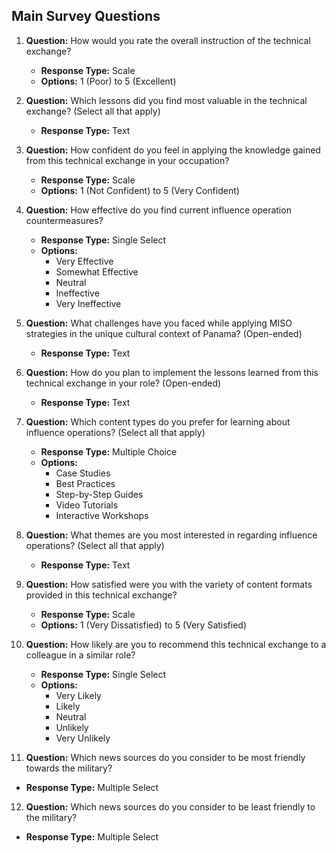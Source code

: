  ## Main Survey Questions

1. **Question:** How would you rate the overall instruction of the technical exchange?
   - **Response Type:** Scale
   - **Options:** 1 (Poor) to 5 (Excellent)

2. **Question:** Which lessons did you find most valuable in the technical exchange? (Select all that apply)
   - **Response Type:** Text

3. **Question:** How confident do you feel in applying the knowledge gained from this technical exchange in your occupation?
   - **Response Type:** Scale
   - **Options:** 1 (Not Confident) to 5 (Very Confident)

4. **Question:** How effective do you find current influence operation countermeasures?
   - **Response Type:** Single Select
   - **Options:**
     - Very Effective
     - Somewhat Effective
     - Neutral
     - Ineffective
     - Very Ineffective

5. **Question:** What challenges have you faced while applying MISO strategies in the unique cultural context of Panama? (Open-ended)
   - **Response Type:** Text

6. **Question:** How do you plan to implement the lessons learned from this technical exchange in your role? (Open-ended)
   - **Response Type:** Text

7. **Question:** Which content types do you prefer for learning about influence operations? (Select all that apply)
   - **Response Type:** Multiple Choice
   - **Options:**
     - Case Studies
     - Best Practices
     - Step-by-Step Guides
     - Video Tutorials
     - Interactive Workshops

8. **Question:** What themes are you most interested in regarding influence operations? (Select all that apply)
   - **Response Type:** Text

9. **Question:** How satisfied were you with the variety of content formats provided in this technical exchange?
   - **Response Type:** Scale
   - **Options:** 1 (Very Dissatisfied) to 5 (Very Satisfied)

10. **Question:** How likely are you to recommend this technical exchange to a colleague in a similar role?
    - **Response Type:** Single Select
    - **Options:**
      - Very Likely
      - Likely
      - Neutral
      - Unlikely
      - Very Unlikely

11. **Question:** Which news sources do you consider to be most friendly towards the military?
   - **Response Type:** Multiple Select

12. **Question:** Which news sources do you consider to be least friendly to the military?
   - **Response Type:** Multiple Select